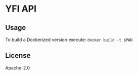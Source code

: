 # YFI API

## Usage

To build a Dockerized version execute: `docker build -t $PWD`

## License 

Apache-2.0
